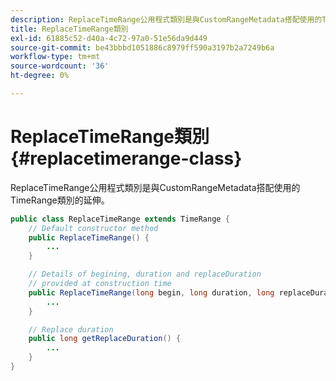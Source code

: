 ```yaml
---
description: ReplaceTimeRange公用程式類別是與CustomRangeMetadata搭配使用的TimeRange類別的延伸。
title: ReplaceTimeRange類別
exl-id: 61885c52-d40a-4c72-97a0-51e56da9d449
source-git-commit: be43bbbd1051886c8979ff590a3197b2a7249b6a
workflow-type: tm+mt
source-wordcount: '36'
ht-degree: 0%

---
```


# ReplaceTimeRange類別 {#replacetimerange-class}

ReplaceTimeRange公用程式類別是與CustomRangeMetadata搭配使用的TimeRange類別的延伸。

```java
public class ReplaceTimeRange extends TimeRange {
    // Default constructor method
    public ReplaceTimeRange() { 
        ... 
    }

    // Details of begining, duration and replaceDuration 
    // provided at construction time 
    public ReplaceTimeRange(long begin, long duration, long replaceDuration) { 
        ... 
    }

    // Replace duration
    public long getReplaceDuration() { 
        ... 
    }
}
```
